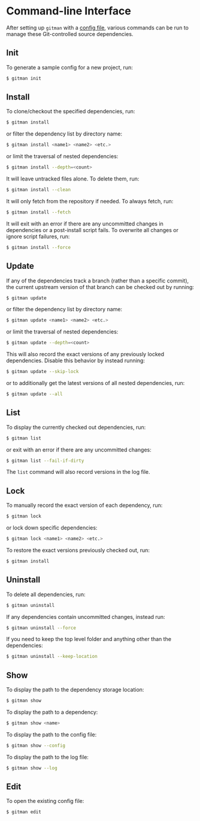 # Command-line Interface

After setting up `gitman` with a [config file](../index.md#setup), various commands can be run to manage these Git-controlled source dependencies.

## Init

To generate a sample config for a new project, run:

```sh
$ gitman init
```

## Install

To clone/checkout the specified dependencies, run:

```sh
$ gitman install
```

or filter the dependency list by directory name:

```sh
$ gitman install <name1> <name2> <etc.>
```

or limit the traversal of nested dependencies:

```sh
$ gitman install --depth=<count>
```

It will leave untracked files alone. To delete them, run:

```sh
$ gitman install --clean
```

It will only fetch from the repository if needed. To always fetch, run:

```sh
$ gitman install --fetch
```

It will exit with an error if there are any uncommitted changes in dependencies or a post-install script fails. To overwrite all changes or ignore script failures, run:

```sh
$ gitman install --force
```

## Update

If any of the dependencies track a branch (rather than a specific commit), the current upstream version of that branch can be checked out by running:

```sh
$ gitman update
```

or filter the dependency list by directory name:

```sh
$ gitman update <name1> <name2> <etc.>
```

or limit the traversal of nested dependencies:

```sh
$ gitman update --depth=<count>
```

This will also record the exact versions of any previously locked dependencies. Disable this behavior by instead running:

```sh
$ gitman update --skip-lock
```

or to additionally get the latest versions of all nested dependencies, run:

```sh
$ gitman update --all
```

## List

To display the currently checked out dependencies, run:

```sh
$ gitman list
```

or exit with an error if there are any uncommitted changes:

```sh
$ gitman list --fail-if-dirty
```

The `list` command will also record versions in the log file.

## Lock

To manually record the exact version of each dependency, run:

```sh
$ gitman lock
```

or lock down specific dependencies:

```sh
$ gitman lock <name1> <name2> <etc.>
```

To restore the exact versions previously checked out, run:

```sh
$ gitman install
```

## Uninstall

To delete all dependencies, run:

```sh
$ gitman uninstall
```

If any dependencies contain uncommitted changes, instead run:

```sh
$ gitman uninstall --force
```

If you need to keep the top level folder and anything other than the dependencies:

```sh
$ gitman uninstall --keep-location
```

## Show

To display the path to the dependency storage location:

```sh
$ gitman show
```

To display the path to a dependency:

```sh
$ gitman show <name>
```

To display the path to the config file:

```sh
$ gitman show --config
```

To display the path to the log file:

```sh
$ gitman show --log
```

## Edit

To open the existing config file:

```sh
$ gitman edit
```

